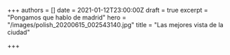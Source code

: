 +++
authors = []
date = 2021-01-12T23:00:00Z
draft = true
excerpt = "Pongamos que hablo de madrid"
hero = "/images/polish_20200615_002543140.jpg"
title = "Las mejores vista de la ciudad"

+++
